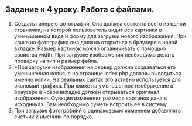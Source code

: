Задание к 4 уроку. Работа с файлами.
------
1. Создать галерею фотографий. Она должна состоять всего из одной странички, на которой пользователь видит все картинки в уменьшенном виде и форму для загрузки нового изображения. При клике на фотографию она должна открыться в браузере в новой вкладке. Размер картинок можно ограничивать с помощью свойства width. При загрузке изображения необходимо делать проверку на тип и размер файла.
2. *При загрузке изображения на сервер должна создаваться его уменьшенная копия, а на странице index.php должны выводиться именно копии. На реальных сайтах это активно используется для экономии трафика. При клике на уменьшенное изображение в браузере в новой вкладке должен открываться оригинал изображения. Функция изменения размера картинок дана в исходниках. Вам необходимо суметь встроить ее в систему.
3. При загрузке фотографиий с одинаковымм иименнем добавллять счетчик к именнии по порядке.
